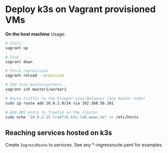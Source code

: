 # Deploy k3s on Vagrant provisioned VMs

**On the host machine**
Usage: 
```sh
# Start
vagrant up

# Stop
vagrant down

# Force reprovision
vagrant reload --provision

# SSH into master/workers
vagrant ssh master1/worker1

# Route traffic to the Klipper Load Balancer (any master node)
sudo ip route add 10.0.2.0/24 via 192.168.56.101

# Add DNS entry to Traefik on the cluster
sudo echo "10.0.2.15 traefik.k3s.lab.wwan.no" >> /etc/hosts

```

## Reaching services hosted on k3s

Create `IngressRoute` to services. See any \*-ingressroute.yaml for examples.

